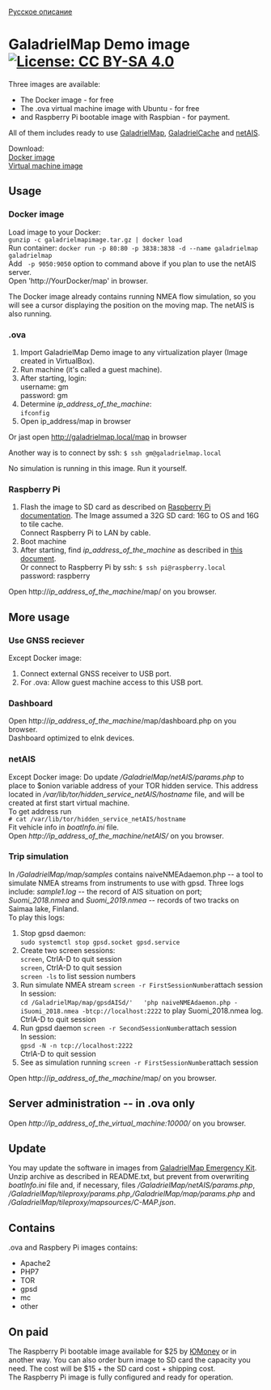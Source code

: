 [Русское описание](https://github.com/VladimirKalachikhin/GaladrielMap-Demo-image/blob/master/README.ru-RU.md)  
# GaladrielMap Demo image [![License: CC BY-SA 4.0](https://img.shields.io/badge/License-CC%20BY--SA%204.0-lightgrey.svg)](https://creativecommons.org/licenses/by-sa/4.0/)

Three images are available:
* The Docker image - for free
* The .ova virtual machine image with Ubuntu - for free
* and Raspberry Pi bootable image with Raspbian - for payment.

All of them includes ready to use [GaladrielMap](https://github.com/VladimirKalachikhin/Galadriel-map), [GaladrielCache](https://github.com/VladimirKalachikhin/Galadriel-cache) and [netAIS](https://github.com/VladimirKalachikhin/netAIS). 

Download:  
[Docker image](https://disk.yandex.ru/d/wRzQxRr388QP-g)  
[Virtual machine image](https://disk.yandex.ru/d/OPXWGQ753DbJLA)  


## Usage
### Docker image
Load image to your Docker:  
`gunzip -c galadrielmapimage.tar.gz | docker load`  
Run container:
`docker run -p 80:80 -p 3838:3838 -d --name galadrielmap galadrielmap`  
Add ` -p 9050:9050` option to command above if you plan to use the netAIS server.   
Open 'http://YourDocker/map' in browser.  
 
The Docker image already contains running NMEA flow simulation, so you will see a cursor displaying the position on the moving map. The netAIS is also running.

### .ova
1. Import GaladrielMap Demo image to any virtualization player (Image created in VirtualBox).
2. Run machine (it's called a guest machine).
3. After starting, login:  
username: gm  
password: gm
4. Determine _ip_address_of_the_machine_:  
`ifconfig`  
5. Open ip_address/map in browser

Or jast open http://galadrielmap.local/map in browser  

Another way is to connect by ssh: `$ ssh gm@galadrielmap.local`

No simulation is running in this image. Run it yourself.

### Raspberry Pi 
1. Flash the image to SD card as described on [Raspberry Pi documentation](https://www.raspberrypi.org/documentation/installation/installing-images/README.md). The Image assumed a 32G SD card: 16G to OS and 16G to tile cache.  
Connect Raspberry Pi to LAN by cable.  
2. Boot machine
3. After starting, find _ip_address_of_the_machine_ as described in [this document](https://www.raspberrypi.org/documentation/remote-access/ip-address.md).  
Or connect to Raspberry Pi by ssh: `$ ssh pi@raspberry.local`   
password: raspberry

Open http://_ip_address_of_the_machine_/map/ on you browser.

## More usage
### Use GNSS reciever
Except Docker image:
1. Connect external GNSS receiver to USB port.
2. For .ova: Allow guest machine access to this USB port.

### Dashboard
Open http://_ip_address_of_the_machine_/map/dashboard.php on you browser.  
Dashboard optimized to eInk devices.

### netAIS
Except Docker image:
Do update _/GaladrielMap/netAIS/params.php_ to place to $onion variable address of your TOR hidden service. This address located in _/var/lib/tor/hidden_service_netAIS/hostname_ file, and will be created at first start virtual machine.  
To get address run  
`# cat /var/lib/tor/hidden_service_netAIS/hostname`  
Fit vehicle info in _boatInfo.ini_ file.  
Open _http://_ip_address_of_the_machine_/netAIS/_ on you browser.

### Trip simulation
In _/GaladrielMap/map/samples_ contains naiveNMEAdaemon.php -- a tool to simulate NMEA streams from instruments to use with gpsd. Three logs include: _sample1.log_ -- the record of AIS situation on port; _Suomi_2018.nmea_ and _Suomi_2019.nmea_ -- records of two tracks on Saimaa lake, Finland.  
To play this logs:  
1. Stop gpsd daemon:  
`sudo systemctl stop gpsd.socket gpsd.service`
2. Create two screen sessions:   
`screen`, CtrlA-D to quit session  
`screen`, CtrlA-D to quit session  
`screen -ls` to list session numbers 
3. Run simulate NMEA stream
`screen -r FirstSessionNumber`attach session  
In session:  
`cd /GaladrielMap/map/gpsdAISd/'  
'php naiveNMEAdaemon.php -iSuomi_2018.nmea -btcp://localhost:2222` to play Suomi_2018.nmea log.  
CtrlA-D to quit session
4. Run gpsd daemon 
`screen -r SecondSessionNumber`attach session  
In session:  
`gpsd -N -n tcp://localhost:2222`  
CtrlA-D to quit session
5. See as simulation running
`screen -r FirstSessionNumber`attach session

Open http://_ip_address_of_the_machine_/map/ on you browser.

## Server administration -- in .ova only
Open _http://_ip_address_of_the_virtual_machine_:10000/_ on you browser.

## Update
You may update the software in images from [GaladrielMap Emergency Kit](https://github.com/VladimirKalachikhin/Galadriel-map/tree/master/emergencykit). Unzip archive as described in README.txt, but prevent from overwriting _boatInfo.ini_ file and, if necessary, files _/GaladrielMap/netAIS/params.php_, _/GaladrielMap/tileproxy/params.php_,_/GaladrielMap/map/params.php_ and _/GaladrielMap/tileproxy/mapsources/C-MAP.json_.


## Contains
.ova and Raspbery Pi images contains:
* Apache2
* PHP7
* TOR
* gpsd
* mc
* other

## On paid
The Raspberry Pi bootable image available for $25 by [ЮMoney](https://sobe.ru/na/galadrielmap) or in another way. You can also order burn image to SD card the capacity you need. The cost will be $15 + the SD card cost + shipping cost.  
The Raspberry Pi image is fully configured and ready for operation.